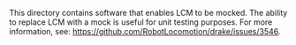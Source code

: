 This directory contains software that enables LCM to be mocked. The ability to
replace LCM with a mock is useful for unit testing purposes. For more
information, see: https://github.com/RobotLocomotion/drake/issues/3546.